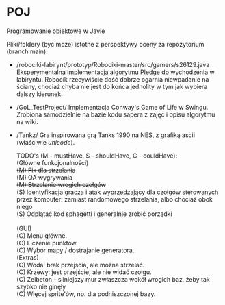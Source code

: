 # POJ
Programowanie obiektowe w Javie

Pliki/foldery (być może) istotne z perspektywy oceny za repozytorium (branch main):
- /robociki-labirynt/prototyp/Robociki-master/src/gamers/s26129.java
    Eksperymentalna implementacja algorytmu Pledge do wychodzenia w labiryntu. Robocik rzecywiście dość dobrze ogarnia niewpadanie na ściany,
    chociaż chyba nie jest do końca jednolity w tym jak wybiera dalszy kierunek.
    
- /GoL_TestProject/
    Implementacja Conway's Game of Life w Swingu. Zrobiona samodzielnie na bazie kodu sapera z zajęć i opisu algorytmu na wiki.
    
- /Tankz/
    Gra inspirowana grą Tanks 1990 na NES, z grafiką ascii (właściwie *unicode*). 
    
    TODO's (M - mustHave, S - shouldHave, C - couldHave):
        <br> (Główne funkcjonalności)
        <br> ~~(M) Fix dla strzelania~~
        <br>~~(M) QA wygrywania~~
        <br>~~(M) Strzelanie wrogich czołgów~~
        <br>(S) Identyfikacja gracza i atak wyprzedzający dla czołgów sterowanych przez komputer: zamiast randomowego strzelania, albo chociaż obok niego
        <br>(S) Odplątać kod sphagetti i generalnie zrobić porządki
        <br>
        <br> (GUI)
        <br>(C) Menu główne.
        <br>(C) Liczenie punktów.
        <br>(C) Wybór mapy / dostrajanie generatora.
        <br> (Extras)
        <br>(C) Woda: brak przejścia, ale można strzelać.
        <br>(C) Krzewy: jest przejście, ale nie widać czołgu.
        <br>(C) Żelbeton - silniejszy mur zwłaszcza wokół wrogich baz, żeby tak szybko nie ginęły
        <br>(C) Więcej sprite'ów, np. dla podniszczonej bazy.
        
        

